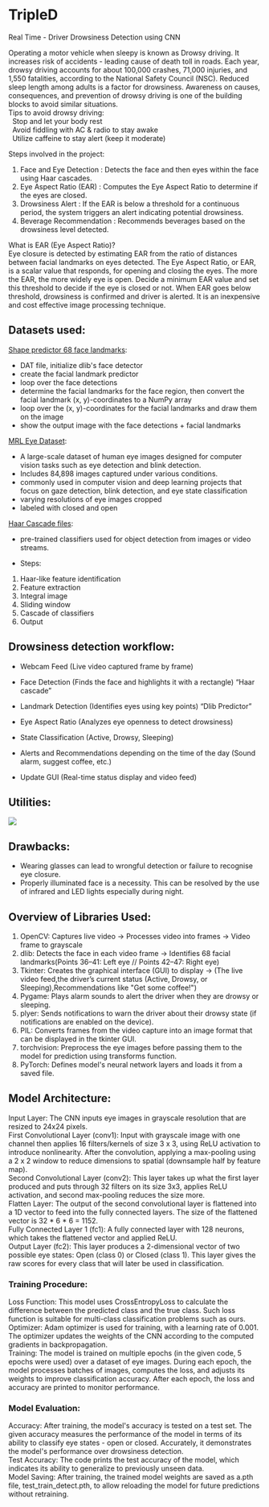 # TripleD
Real Time - Driver Drowsiness Detection using CNN

Operating a motor vehicle when sleepy is known as Drowsy driving. It increases risk of accidents - leading cause of death toll in roads. Each year, drowsy driving accounts for about 100,000 crashes, 71,000 injuries, and 1,550 fatalities, according to the National Safety Council (NSC). Reduced sleep length among adults is a factor for drowsiness. Awareness on causes, consequences, and prevention of drowsy driving is one of the building blocks to avoid similar situations.\
Tips to avoid drowsy driving:\
&nbsp; Stop and let your body rest\
&nbsp; Avoid fiddling with AC & radio to stay awake\
&nbsp; Utilize caffeine to stay alert (keep it moderate)

Steps involved in the project:
1. Face and Eye Detection :
Detects the face and then eyes within the face using Haar cascades.
2. Eye Aspect Ratio (EAR) :
Computes the Eye Aspect Ratio to determine if the eyes are closed.
3. Drowsiness Alert :
If the EAR is below a threshold for a continuous period, the system triggers an alert indicating potential drowsiness.
4. Beverage Recommendation :
Recommends beverages based on the drowsiness level detected.

What is EAR (Eye Aspect Ratio)?\
Eye closure is detected by estimating EAR from the ratio of distances between facial landmarks on eyes detected. The Eye Aspect Ratio, or EAR, is a scalar value that responds, for  opening and closing the eyes. The more the EAR, the more widely eye is open. Decide a minimum EAR value and set this threshold to decide if the eye is closed or not. When EAR goes below threshold, drowsiness is confirmed and driver is alerted. It is an inexpensive and cost effective image processing technique.

## Datasets used:
[Shape predictor 68 face landmarks](https://github.com/italojs/facial-landmarks-recognition/blob/master/shape_predictor_68_face_landmarks.dat):
* DAT file, initialize dlib's face detector
* create the facial landmark predictor
* loop over the face detections
* determine the facial landmarks for the face region, then convert the facial landmark (x, y)-coordinates to a NumPy array
* loop over the (x, y)-coordinates for the facial landmarks and draw them on the image
* show the output image with the face detections + facial landmarks

[MRL Eye Dataset](https://www.kaggle.com/datasets/imadeddinedjerarda/mrl-eye-dataset): 
* A large-scale dataset of human eye images designed for computer vision tasks such as eye detection and blink detection. 
* Includes 84,898 images captured under various conditions.
* commonly used in computer vision and deep learning projects that focus on gaze detection, blink detection, and eye state classification
* varying resolutions of eye images cropped
* labeled with closed and open

[Haar Cascade files](https://github.com/anaustinbeing/haar-cascade-files):
* pre-trained classifiers used for object detection from images or video streams.
- Steps:
1) Haar-like feature identification
2) Feature extraction
3) Integral image
4) Sliding window
5) Cascade of classifiers
6) Output

## Drowsiness detection workflow:
- Webcam Feed (Live video captured frame by frame) 

- Face Detection (Finds the face and highlights it with a rectangle) “Haar cascade”

- Landmark Detection (Identifies eyes using key points) “Dlib Predictor”

- Eye Aspect Ratio (Analyzes eye openness to detect drowsiness)

- State Classification (Active, Drowsy, Sleeping)

- Alerts and Recommendations depending on the time of the day (Sound alarm, suggest coffee, etc.)

- Update GUI (Real-time status display and video feed)

## Utilities:
[<img src="main/utilities.png">](https://github.com/raisha-rfq/TripleD/edit/main/utilities.png)

## Drawbacks:
- Wearing glasses can lead to wrongful detection or failure to  recognise eye closure.
- Properly illuminated face is a necessity. This can be resolved by the use of infrared and LED lights especially during night.

## Overview of Libraries Used:
1. OpenCV: Captures live video → Processes video into frames → Video frame to grayscale
2. dlib: Detects the face in each video frame → Identifies 68 facial landmarks(Points 36–41: Left eye // Points 42–47: Right eye)
3. Tkinter: Creates the graphical interface (GUI) to display → (The live video feed,the driver’s current status (Active, Drowsy, or Sleeping),Recommendations like "Get some coffee!")
4. Pygame: Plays alarm sounds to alert the driver when they are drowsy or sleeping.
5. plyer: Sends notifications to warn the driver about their drowsy state (if notifications are enabled on the device).
6. PIL: Converts frames from the video capture into an image format that can be displayed in the tkinter GUI.
7. torchvision: Preprocess the eye images before passing them to the model for prediction using transforms function.
8. PyTorch: Defines model's neural network layers and loads it from a saved file.

## Model Architecture:
Input Layer: The CNN inputs eye images in grayscale resolution that are resized to 24x24 pixels.\
First Convolutional Layer (conv1): Input with grayscale image with one channel then applies 16 filters/kernels of size 3 x 3, using ReLU activation to introduce nonlinearity. After the convolution, applying a max-pooling using a 2 x 2 window to reduce dimensions to spatial (downsample half by feature map).\
Second Convolutional Layer (conv2): This layer takes up what the first layer produced and puts through 32 filters on its size 3x3, applies ReLU activation, and second max-pooling reduces the size more.\
Flatten Layer: The output of the second convolutional layer is flattened into a 1D vector to feed into the fully connected layers. The size of the flattened vector is 32 * 6 * 6 = 1152.\
Fully Connected Layer 1 (fc1): A fully connected layer with 128 neurons, which takes the flattened vector and applied ReLU.\
Output Layer (fc2): This layer produces a 2-dimensional vector of two possible eye states: Open (class 0) or Closed (class 1). This layer gives the raw scores for every class that will later be used in classification.
### Training Procedure:
Loss Function: This model uses CrossEntropyLoss to calculate the difference between the predicted class and the true class. Such loss function is suitable for multi-class classification problems such as ours.\
Optimizer: Adam optimizer is used for training, with a learning rate of 0.001. The optimizer updates the weights of the CNN according to the computed gradients in backpropagation.\
Training: The model is trained on multiple epochs (in the given code, 5 epochs were used) over a dataset of eye images. During each epoch, the model processes batches of images, computes the loss, and adjusts its weights to improve classification accuracy. After each epoch, the loss and accuracy are printed to monitor performance.
### Model Evaluation:
Accuracy: After training, the model's accuracy is tested on a test set. The given accuracy measures the performance of the model in terms of its ability to classify eye states - open or closed. Accurately, it demonstrates the model's performance over drowsiness detection.\
Test Accuracy: The code prints the test accuracy of the model, which indicates its ability to generalize to previously unseen data.\
Model Saving: After training, the trained model weights are saved as a.pth file, test_train_detect.pth, to allow reloading the model for future predictions without retraining.
